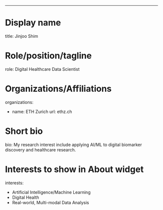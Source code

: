 ---
# Display name
title: Jinjoo Shim

# Role/position/tagline
role: Digital Healthcare Data Scientist

# Organizations/Affiliations
organizations:
  - name: ETH Zurich
    url: ethz.ch

# Short bio
bio: My research interest include applying AI/ML to digital biomarker discovery and healthcare research. 

# Interests to show in About widget
interests: 
 - Artificial Intelligence/Machine Learning
 - Digital Health 
 - Real-world, Multi-modal Data Analysis

 